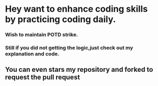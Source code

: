 # Hey want to enhance coding skills by practicing coding daily.
### Wish to maintain POTD strike.
### Still if you did not getting the logic,just check out my explanation and code.

## You can even stars my repository and forked to request the pull request